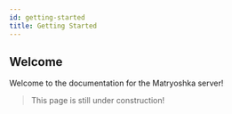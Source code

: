 ```yaml
---
id: getting-started
title: Getting Started
---
```


## Welcome

Welcome to the documentation for the Matryoshka server!

> This page is still under construction!
